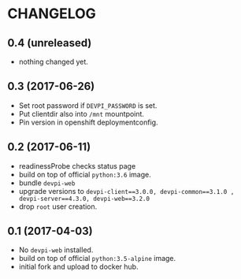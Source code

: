 # CHANGELOG

0.4 (unreleased)
----------------

- nothing changed yet.


0.3 (2017-06-26)
----------------

- Set root password if `DEVPI_PASSWORD` is set.
- Put clientdir also into `/mnt` mountpoint.
- Pin version in openshift deploymentconfig.


0.2 (2017-06-11)
----------------

- readinessProbe checks status page
- build on top of official `python:3.6` image.
- bundle `devpi-web`
- upgrade versions to `devpi-client==3.0.0, devpi-common==3.1.0 , devpi-server==4.3.0, devpi-web==3.2.0`
- drop `root` user creation.


0.1 (2017-04-03)
----------------

- No `devpi-web` installed.
- build on top of official `python:3.5-alpine` image.
- initial fork and upload to docker hub.

